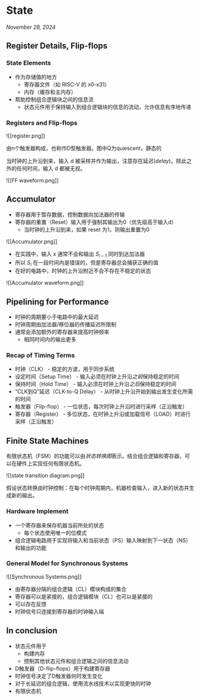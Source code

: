 # State

*November 28, 2024*

## Register Details, Flip-flops

### State Elements

- 作为存储值的地方
	- 寄存器文件（如 RISC-V 的 x0-x31）
	- 内存（缓存和主内存）
- 帮助控制组合逻辑块之间的信息流
	- 状态元件用于保持输入到组合逻辑块的信息的流动，允许信息有序地传递

### Registers and FIip-flops

![[register.png]]

由n个触发器构成，也称作D型触发器。图中Q为quiescent，静态的

当时钟的上升沿到来，输入 d 被采样并作为输出，注意存在延迟(*delay*)。除此之外的任何时间，输入 d 都被无视。

![[FF waveform.png]]

## Accumulator

- 寄存器用于暂存数据，控制数据向加法器的传输
- 寄存器的重置（Reset）输入用于强制其输出为0（优先级高于输入d）
	- 当时钟的上升沿到来，如果 reset 为1，则输出重置为0

![[Accumulator.png]]

- 在实践中，输入 x 通常不会和输出 $S_{i-1}$ 同时到达加法器
- 所以 $S_i$ 在一段时间内是错误的，但是寄存器总会捕获正确的值
- 在好的电路中，时钟的上升沿附近不会不存在不稳定的状态

![[Accumulator waveform.png]]

## Pipelining for Performance

- 时钟的周期要小于电路中的最大延迟
- 时钟周期由加法器/移位器的传播延迟所限制
- 通常会添加额外的寄存器来提高时钟频率
	- 相同时间内的输出更多

### Recap of Timing Terms

- 时钟（CLK） - 稳定的方波，用于同步系统
- 设定时间（Setup Time） - 输入必须在时钟上升沿*之前*保持稳定的时间
- 保持时间（Hold Time） - 输入必须在时钟上升沿*之后*保持稳定的时间
- “CLK到Q”延迟（CLK-to-Q Delay） - 从时钟上升沿开始到输出发生变化所需的时间
- 触发器（Flip-flop） - 一位状态，每次时钟上升沿时进行采样（正沿触发）
- 寄存器（Register） - 多位状态，在时钟上升沿或加载信号（LOAD）时进行采样（正沿触发）

## Finite State Machines

有限状态机（FSM）的功能可以由*状态转换图*表示。结合组合逻辑和寄存器，可以在硬件上实现任何有限状态机。

![[state transition diagram.png]]

假设状态转换由时钟控制：在每个时钟周期内，机器检查输入，进入新的状态并生成新的输出。

### Hardware Implement

- 一个寄存器来保存机器当前所处的状态
	- 每个状态使用唯一的位模式
- 组合逻辑电路用于实现将输入和当前状态（PS）输入映射到下一状态（NS）和输出的功能

### General Model for Synchronous Systems

![[Synchronous Systems.png]]

- 由寄存器分隔的组合逻辑（CL）模块构成的集合
- 寄存器可以是紧接的，组合逻辑模块（CL）也可以是紧接的
- 可以存在反馈
- 时钟信号只连接到寄存器的时钟输入端

## In conclusion

- 状态元件用于
	- 构建内存
	- 控制其他状态元件和组合逻辑之间的信息流动
- D触发器（D-flip-flops）用于构建寄存器
- 时钟信号决定了D触发器何时发生变化
- 对于长延迟的组合逻辑，使用流水线技术以实现更快的时钟
- 有限状态机
